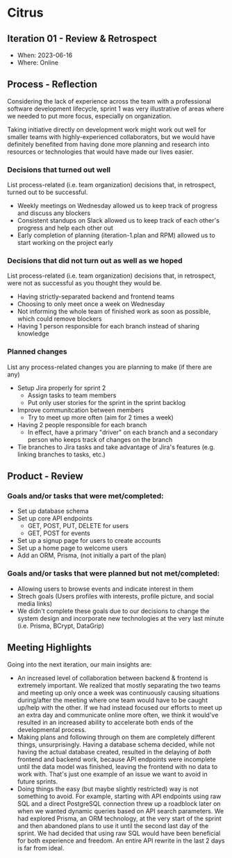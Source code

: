 # Citrus

## Iteration 01 - Review & Retrospect

 * When: 2023-06-16
 * Where: Online

## Process - Reflection

Considering the lack of experience across the team with a professional software development lifecycle, sprint 1 was very illustrative of areas where we needed to put more focus, especially on organization.

Taking initiative directly on development work might work out well for smaller teams with highly-experienced collaborators, but we would have definitely benefited from having done more planning and research into resources or technologies that would have made our lives easier. 

### Decisions that turned out well

List process-related (i.e. team organization) decisions that, in retrospect, turned out to be successful.

 * Weekly meetings on Wednesday allowed us to keep track of progress and discuss any blockers 
 * Consistent standups on Slack allowed us to keep track of each other's progress and help each other out
 * Early completion of planning (iteration-1.plan and RPM) allowed us to start working on the project early

### Decisions that did not turn out as well as we hoped

List process-related (i.e. team organization) decisions that, in retrospect, were not as successful as you thought they would be.

 * Having strictly-separated backend and frontend teams
 * Choosing to only meet once a week on Wednesday
 * Not informing the whole team of finished work as soon
 as possible, which could remove blockers
 * Having 1 person responsible for each branch instead of sharing knowledge
 

### Planned changes

List any process-related changes you are planning to make (if there are any)

 * Setup Jira properly for sprint 2
   * Assign tasks to team members
   * Put only user stories for the sprint in the sprint backlog
 * Improve communitcation between members
   * Try to meet up more often (aim for 2 times a week)
 * Having 2 people responsible for each branch
   * In effect, have a primary "driver" on each branch and a secondary person who keeps track of changes on the branch
 * Tie branches to Jira tasks and take advantage of Jira's features (e.g. linking branches to tasks, etc.)

## Product - Review

### Goals and/or tasks that were met/completed:
 * Set up database schema 
 * Set up core API endpoints 
    * GET, POST, PUT, DELETE for users  
    * GET, POST for events
 * Set up a signup page for users to create accounts
 * Set up a home page to welcome users
 * Add an ORM, Prisma, (not initially a part of the plan)

### Goals and/or tasks that were planned but not met/completed:

 * Allowing users to browse events and indicate interest in them
 * Strech goals (Users profiles with interests, profile picture, and social media links)
 * We didn't complete these goals due to our decisions to change the system design and incorporate new technologies at the very last minute (i.e. Prisma, BCrypt, DataGrip)

## Meeting Highlights

Going into the next iteration, our main insights are:

 * An increased level of collaboration between backend & frontend is extremely important. We realized that mostly separating the two teams and meeting up only once a week was continuously causing situations during/after the meeting where one team would have to be caught up/help with the other. If we had instead focused our efforts to meet up an extra day and communicate online more often, we think it would've resulted in an increased ability to accelerate both ends of the developmental process.
 * Making plans and following through on them are completely different things, unsurprisingly. Having a database schema decided, while not having the actual database created, resulted in the delaying of *both* frontend and backend work, because API endpoints were incomplete until the data model was finished, leaving the frontend with no data to work with. That's just one example of an issue we want to avoid in future sprints.
 * Doing things the easy (but maybe slightly restricted) way is not something to avoid. For example, starting with API endpoints using raw SQL and a direct PostgreSQL connection threw up a roadblock later on when we wanted dynamic queries based on API search parameters. We had explored Prisma, an ORM technology, at the very start of the sprint and then abandoned plans to use it until the second last day of the sprint. We had decided that using raw SQL would have been beneficial for both experience and freedom. An entire API rewrite in the last 2 days is far from ideal.  
